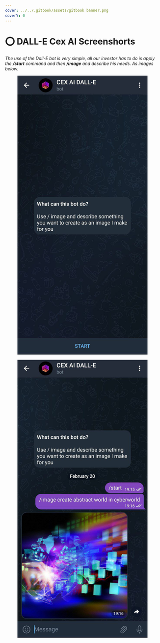 ```yaml
---
cover: ../../.gitbook/assets/gitbook banner.png
coverY: 0
---
```


# ⭕ DALL-E Cex AI Screenshorts

_The use of the Dall-E bot is very simple, all our investor has to do is apply the **/start** command and then **/image** and describe his needs. As images below._

<div>

<figure><img src="../../.gitbook/assets/photo_2023-02-21 21.48.42.jpeg" alt=""><figcaption></figcaption></figure>

 

<figure><img src="../../.gitbook/assets/photo_2023-02-21 21.48.45.jpeg" alt=""><figcaption></figcaption></figure>

</div>

